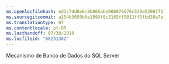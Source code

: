```yaml
---
ms.openlocfilehash: ed1c7dd8e6c8b865abe908076676c539e5390771
ms.sourcegitcommit: a154b3050b6e1993f8c3165ff5011ff5fbd30a7e
ms.translationtype: HT
ms.contentlocale: pt-BR
ms.lasthandoff: 07/30/2019
ms.locfileid: "68231382"
---
```

 Mecanismo de Banco de Dados do SQL Server 